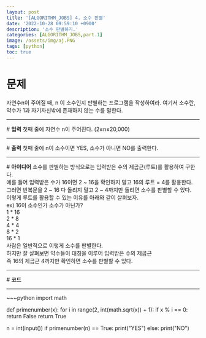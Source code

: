 ```yaml
---
layout: post
title: '[ALGORITHM_JOBS] 4. 소수 판별'
date: '2022-10-28 09:59:10 +0900'
description: '소수 판별하기.'
categories: [ALGORITHM_JOBS,part.1]
image: /assets/img/aj.PNG
tags: [python]
toc: true
---
```

# <b>문제</b>
자연수n이 주어질 때, n 이 소수인지 판별하는 프로그램을 작성하여라. 여기서 소수란, 약수가 1과 자기자신밖에 존재하지 않는 수를 말한다.
<hr>
# <b>입력</b>
첫째 줄에 자연수 n이 주어진다. (2≤n≤20,000)
<hr>
# <b>출력</b>
첫째 줄에 n이 소수이면 YES, 소수가 아니면 NO를 출력한다.
<hr>
# <b>아이디어</b>
소수를 판별하는 방식으로는 입력받은 수의 제곱근(루트)를 활용하여 구한다.<br>
예를 들어 입력받은 수가 16이면 2 ~ 16을 확인하지 말고 16의 루트 = 4를 활용한다.<br>
그러면 반복문을 2 ~ 16 다 돌리지 말고 2 ~ 4까지만 돌리면 소수를 판별할 수 있다.<br>
이렇게 루트를 활용할 수 있는 이유를 아래와 같이 살펴보자.<br>
ex) 16이 소수인가 소수가 아닌가?<br>
1 * 16<br>
2 * 8<br>
4 * 4<br>
8 * 2<br>
16 * 1<br>
사람은 일반적으로 이렇게 소수를 판별한다.<br> 하지만 잘 살펴보면 약수들이 대칭을 이루어 입력받은 수의 제곱근<br>
즉 16의 제곱근 4까지만 확인하면 소수를 판별할 수 있다.

<hr>
# <b>코드</b>
<hr>
~~~python
import math

def primenumber(x):
    for i in range(2, int(math.sqrt(x)) + 1):
        if x % i == 0:
            return False
    return True

n = int(input())
if primenumber(n) == True:
    print("YES")
else:
    print("NO")
~~~